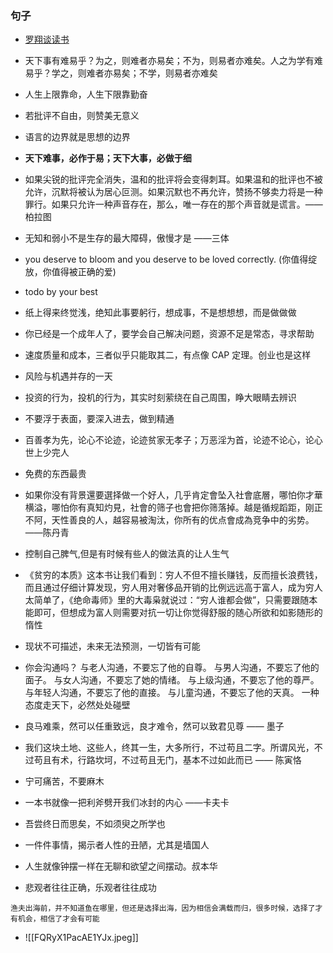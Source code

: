 ### 句子

- [罗翔谈读书](https://www.bilibili.com/video/BV1BK411L7DJ?p=1&share_medium=iphone&share_plat=ios&share_session_id=0C6853F8-207C-456E-B6DC-C9AA974E5C37&share_source=COPY&share_tag=s_i&timestamp=1657174333&unique_k=9P09VbX&vd_source=d7b236b4aa1e2104422b377dbc5e1e9b)

- 天下事有难易乎？为之，则难者亦易矣；不为，则易者亦难矣。人之为学有难易乎？学之，则难者亦易矣；不学，则易者亦难矣 

- 人生上限靠命，人生下限靠勤奋

- 若批评不自由，则赞美无意义

- 语言的边界就是思想的边界

 - **天下难事，必作于易；天下大事，必做于细**

- 如果尖锐的批评完全消失，温和的批评将会变得刺耳。如果温和的批评也不被允许，沉默将被认为居心叵测。如果沉默也不再允许，赞扬不够卖力将是一种罪行。如果只允许一种声音存在，那么，唯一存在的那个声音就是谎言。——柏拉图

-  无知和弱小不是生存的最大障碍，傲慢才是   ——三体

- you deserve to bloom and you deserve to be loved correctly. (你值得绽放，你值得被正确的爱)
- todo by your best

- 纸上得来终觉浅，绝知此事要躬行，想成事，不是想想想，而是做做做

- 你已经是一个成年人了，要学会自己解决问题，资源不足是常态，寻求帮助

- 速度质量和成本，三者似乎只能取其二，有点像 CAP 定理。创业也是这样

- 风险与机遇并存的一天

- 投资的行为，投机的行为，其实时刻萦绕在自己周围，睁大眼睛去辨识

- 不要浮于表面，要深入进去，做到精通

- 百善孝为先，论心不论迹，论迹贫家无孝子；万恶淫为首，论迹不论心，论心世上少完人

- 免费的东西最贵

- 如果你没有背景還要選择做一个好人，几乎肯定會坠入社會底層，哪怕你才華横溢，哪怕你有真知灼見，社會的筛子也會把你筛落掉。越是循规蹈距，刚正不阿，天性善良的人，越容易被淘汰，你所有的优点會成為竞争中的劣势。——陈丹青

-  控制自己脾气,但是有时候有些人的做法真的让人生气

- 《贫穷的本质》这本书让我们看到：穷人不但不擅长赚钱，反而擅长浪费钱，而且通过仔细计算发现，穷人用对奢侈品开销的比例远远高于富人，成为穷人太简单了，《绝命毒师》里的大毒枭就说过：“穷人谁都会做”，只需要跟随本能即可，但想成为富人则需要对抗一切让你觉得舒服的随心所欲和如影随形的惰性

- 现状不可描述，未来无法预测，一切皆有可能

- 你会沟通吗？ 与老人沟通，不要忘了他的自尊。 与男人沟通，不要忘了他的面子。 与女人沟通，不要忘了她的情绪。 与上级沟通，不要忘了他的尊严。 与年轻人沟通，不要忘了他的直接。 与儿童沟通，不要忘了他的天真。 一种态度走天下，必然处处碰壁

- 良马难乘，然可以任重致远，良才难令，然可以致君见尊  —— 墨子

- 我们这块土地、这些人，终其一生，大多所行，不过苟且二字。所谓风光，不过苟且有术，行路坎坷，不过苟且无门，基本不过如此而已  —— 陈寅恪

- 宁可痛苦，不要麻木

- 一本书就像一把利斧劈开我们冰封的内心 ——卡夫卡

- 吾尝终日而思矣，不如须臾之所学也

- 一件件事情，揭示者人性的丑陋，尤其是墙国人

- 人生就像钟摆一样在无聊和欲望之间摆动。叔本华

- 悲观者往往正确，乐观者往往成功
```
渔夫出海前，并不知道鱼在哪里，但还是选择出海，因为相信会满载而归，很多时候，选择了才有机会，相信了才会有可能
```

- ![[FQRyX1PacAE1YJx.jpeg]]

